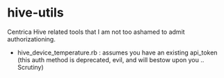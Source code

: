 # hive-utils
Centrica Hive related tools that I am not too ashamed to admit authorizationing.

* hive_device_temperature.rb : assumes you have an existing api_token (this auth method is deprecated, evil, and will bestow upon you .. Scrutiny)
